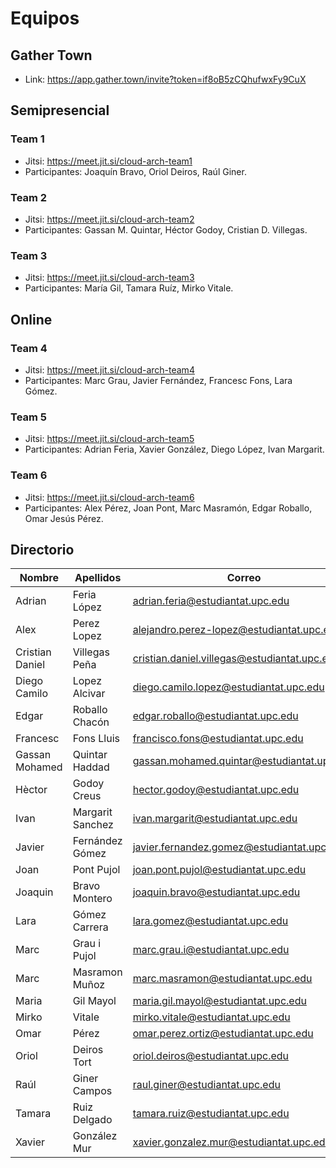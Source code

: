 # Equipos

## Gather Town

* Link: https://app.gather.town/invite?token=if8oB5zCQhufwxFy9CuX

## Semipresencial

### Team 1

* Jitsi: https://meet.jit.si/cloud-arch-team1
* Participantes: Joaquín Bravo, Oriol Deiros, Raúl Giner.

### Team 2

* Jitsi: https://meet.jit.si/cloud-arch-team2
* Participantes: Gassan M. Quintar, Héctor Godoy, Cristian D. Villegas.

### Team 3

* Jitsi: https://meet.jit.si/cloud-arch-team3
* Participantes: María Gil, Tamara Ruíz, Mirko Vitale.

## Online

### Team 4

* Jitsi: https://meet.jit.si/cloud-arch-team4
* Participantes: Marc Grau, Javier Fernández, Francesc Fons, Lara Gómez.

### Team 5

* Jitsi: https://meet.jit.si/cloud-arch-team5
* Participantes: Adrian Feria, Xavier González, Diego López, Ivan Margarit.

### Team 6

* Jitsi: https://meet.jit.si/cloud-arch-team6
* Participantes: Alex Pérez, Joan Pont, Marc Masramón, Edgar Roballo, Omar Jesús Pérez.

## Directorio

|Nombre|Apellidos|Correo|
|-|-|-|
|Adrian |Feria López|adrian.feria@estudiantat.upc.edu|
|Alex|Perez Lopez|alejandro.perez-lopez@estudiantat.upc.edu|
|Cristian Daniel|Villegas Peña|cristian.daniel.villegas@estudiantat.upc.edu|
|Diego Camilo|Lopez Alcivar|diego.camilo.lopez@estudiantat.upc.edu|
|Edgar|Roballo Chacón|edgar.roballo@estudiantat.upc.edu|
|Francesc|Fons Lluis|francisco.fons@estudiantat.upc.edu|
|Gassan Mohamed|Quintar Haddad|gassan.mohamed.quintar@estudiantat.upc.edu|
|Hèctor|Godoy Creus|hector.godoy@estudiantat.upc.edu|
|Ivan|Margarit Sanchez|ivan.margarit@estudiantat.upc.edu|
|Javier|Fernández Gómez|javier.fernandez.gomez@estudiantat.upc.edu|
|Joan|Pont Pujol|joan.pont.pujol@estudiantat.upc.edu|
|Joaquin|Bravo Montero|joaquin.bravo@estudiantat.upc.edu|
|Lara|Gómez Carrera|lara.gomez@estudiantat.upc.edu|
|Marc|Grau i Pujol|marc.grau.i@estudiantat.upc.edu|
|Marc|Masramon Muñoz|marc.masramon@estudiantat.upc.edu|
|Maria|Gil Mayol|maria.gil.mayol@estudiantat.upc.edu|
|Mirko|Vitale|mirko.vitale@estudiantat.upc.edu|
|Omar|Pérez|omar.perez.ortiz@estudiantat.upc.edu|
|Oriol|Deiros Tort|oriol.deiros@estudiantat.upc.edu|
|Raúl|Giner Campos|raul.giner@estudiantat.upc.edu|
|Tamara|Ruiz Delgado|tamara.ruiz@estudiantat.upc.edu|
|Xavier|González Mur|xavier.gonzalez.mur@estudiantat.upc.edu|

